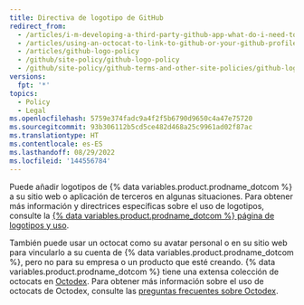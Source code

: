 ```yaml
---
title: Directiva de logotipo de GitHub
redirect_from:
  - /articles/i-m-developing-a-third-party-github-app-what-do-i-need-to-know
  - /articles/using-an-octocat-to-link-to-github-or-your-github-profile
  - /articles/github-logo-policy
  - /github/site-policy/github-logo-policy
  - /github/site-policy/github-terms-and-other-site-policies/github-logo-policy
versions:
  fpt: '*'
topics:
  - Policy
  - Legal
ms.openlocfilehash: 5759e374fadc9a4f2f5b6790d9650c4a47e75720
ms.sourcegitcommit: 93b306112b5cd5ce482d468a25c9961ad02f87ac
ms.translationtype: HT
ms.contentlocale: es-ES
ms.lasthandoff: 08/29/2022
ms.locfileid: '144556784'
---
```

Puede añadir logotipos de {% data variables.product.prodname_dotcom %} a su sitio web o aplicación de terceros en algunas situaciones. Para obtener más información y directrices específicas sobre el uso de logotipos, consulte la [{% data variables.product.prodname_dotcom %} página de logotipos y uso](https://github.com/logos).

También puede usar un octocat como su avatar personal o en su sitio web para vincularlo a su cuenta de {% data variables.product.prodname_dotcom %}, pero no para su empresa o un producto que esté creando. {% data variables.product.prodname_dotcom %} tiene una extensa colección de octocats en [Octodex](https://octodex.github.com/). Para obtener más información sobre el uso de octocats de Octodex, consulte las [preguntas frecuentes sobre Octodex](https://octodex.github.com/faq/).

